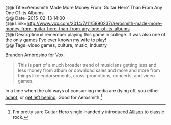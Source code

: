 @@ Title=Aerosmith Made More Money From 'Guitar Hero' Than From Any One Of Its Albums  
@@ Date=2015-02-13 14:00  
@@ Link=http://www.vox.com/2014/7/11/5890237/aerosmith-made-more-money-from-guitar-hero-than-from-any-one-of-its-albums  
@@ Description=I remember playing this game in college. It was also one of the only games I've ever known my wife to play!  
@@ Tags=video games, culture, music, industry  

Brandon Ambrosino for Vox: 
>This is part of a much broader trend of musicians getting less and less money from album or download sales and more and more from things like endorsements, cross-promotions, concerts, and video games.

In a time when the old ways of consuming media are dying off, you either [adapt](http://www.aboveavalon.com/notes/2015/2/5/apples-new-music-strategy), or [get left behind](http://mashable.com/2012/07/24/music-sales-decline/). Good for Aerosmith.[^1]

[^1]: I'm pretty sure Guitar Hero single-handedly introduced [Allison](twitter.com/venusautumn) to classic rock.